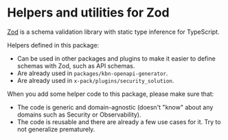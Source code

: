 # Helpers and utilities for Zod

[Zod](https://zod.dev/) is a schema validation library with static type inference for TypeScript.

Helpers defined in this package:

- Can be used in other packages and plugins to make it easier to define schemas with Zod, such as API schemas.
- Are already used in `packages/kbn-openapi-generator`.
- Are already used in `x-pack/plugins/security_solution`.

When you add some helper code to this package, please make sure that:

- The code is generic and domain-agnostic (doesn't "know" about any domains such as Security or Observability).
- The code is reusable and there are already a few use cases for it. Try to not generalize prematurely.